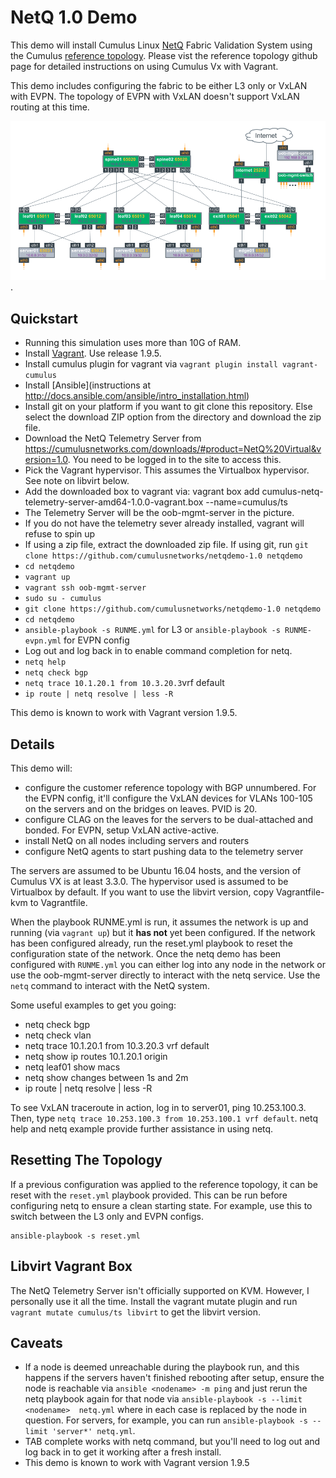 # NetQ 1.0 Demo

This demo will install Cumulus Linux [NetQ](https://docs.cumulusnetworks.com/display/DOCS/Using+netq+to+Troubleshoot+the+Network) Fabric Validation System using the Cumulus [reference topology](https://github.com/cumulusnetworks/cldemo-vagrant). Please vist the reference topology github page for detailed instructions on using Cumulus Vx with Vagrant.

This demo includes configuring the fabric to be either L3 only or VxLAN with EVPN. The topology of EVPN with VxLAN doesn't support VxLAN routing at this time.

![Cumulus Reference Topology](https://raw.githubusercontent.com/CumulusNetworks/cldemo-vagrant/master/documentation/cldemo_topology.png). 

Quickstart
------------------------
* Running this simulation uses more than 10G of RAM.
* Install [Vagrant](https://releases.hashicorp.com/vagrant/). Use release 1.9.5. 
* Install cumulus plugin for vagrant via `vagrant plugin install vagrant-cumulus`
* Install [Ansible](instructions at http://docs.ansible.com/ansible/intro_installation.html)
* Install git on your platform if you want to git clone this repository. Else select the download ZIP option from the directory and download the zip file.
* Download the NetQ Telemetry Server from https://cumulusnetworks.com/downloads/#product=NetQ%20Virtual&version=1.0. You need to be logged in to the site to access this.
* Pick the Vagrant hypervisor. This assumes the Virtualbox hypervisor. See note on libvirt below.
* Add the downloaded box to vagrant via: vagrant box add cumulus-netq-telemetry-server-amd64-1.0.0-vagrant.box --name=cumulus/ts
* The Telemetry Server will be the oob-mgmt-server in the picture.
* If you do not have the telemetry sever already installed, vagrant will refuse to spin up
* If using a zip file, extract the downloaded zip file. If using git, run `git clone https://github.com/cumulusnetworks/netqdemo-1.0 netqdemo`
* `cd netqdemo`
* `vagrant up`
* `vagrant ssh oob-mgmt-server`
* `sudo su - cumulus`
* `git clone https://github.com/cumulusnetworks/netqdemo-1.0 netqdemo`
* `cd netqdemo`
* `ansible-playbook -s RUNME.yml` for L3 or `ansible-playbook -s RUNME-evpn.yml` for EVPN config
* Log out and log back in to enable command completion for netq.
* `netq help`
* `netq check bgp`
* `netq trace 10.1.20.1 from 10.3.20.3`vrf default
* `ip route | netq resolve | less -R`

This demo is known to work with Vagrant version 1.9.5.

Details
------------------------

This demo will:
* configure the customer reference topology with BGP unnumbered. For the EVPN config, it'll configure the VxLAN devices for VLANs 100-105 on the servers and on the bridges on leaves. PVID is 20.
* configure CLAG on the leaves for the servers to be dual-attached and bonded. For EVPN, setup VxLAN active-active.
* install NetQ on all nodes including servers and routers 
* configure NetQ agents to start pushing data to the telemetry server

The servers are assumed to be Ubuntu 16.04 hosts, and the version of Cumulus VX is at least 3.3.0. The hypervisor used is assumed to be Virtualbox by default. If you want to use the libvirt version, copy Vagrantfile-kvm to Vagrantfile.

When the playbook RUNME.yml is run, it assumes the network is up and running (via `vagrant up`) but it **has not** yet been configured. If the network has been configured already, run the reset.yml playbook to reset the configuration state of the network. Once the netq demo has been configured with `RUNME.yml` you can either log into any node in the network or use the oob-mgmt-server directly to interact with the netq service. Use the `netq` command to interact with the NetQ system.

Some useful examples to get you going:
* netq check bgp
* netq check vlan
* netq trace 10.1.20.1 from 10.3.20.3 vrf default
* netq show ip routes 10.1.20.1 origin
* netq leaf01 show macs
* netq show changes between 1s and 2m
* ip route | netq resolve | less -R

To see VxLAN traceroute in action, log in to server01, ping 10.253.100.3. Then, type `netq trace 10.253.100.3 from 10.253.100.1 vrf default`.
netq help and netq example provide further assistance in using netq. 

Resetting The Topology
------------------------
If a previous configuration was applied to the reference topology, it can be reset with the `reset.yml` playbook provided. This can be run before configuring netq to ensure a clean starting state. For example, use this to switch between the L3 only and EVPN configs.

    ansible-playbook -s reset.yml

Libvirt Vagrant Box
-------------------
The NetQ Telemetry Server isn't officially supported on KVM. However, I personally use it all the time. Install the vagrant mutate plugin and run `vagrant mutate cumulus/ts libvirt` to get the libvirt version.

Caveats
-------
* If a node is deemed unreachable during the playbook run, and this happens if the servers haven't finished rebooting after setup, ensure the node is reachable via `ansible <nodename> -m ping` and just rerun the netq playbook again for that node via `ansible-playbook -s --limit <nodename>  netq.yml` where <nodename> in each case is replaced by the node in question. For servers, for example, you can run `ansible-playbook -s --limit 'server*' netq.yml`.
* TAB complete works with netq command, but you'll need to log out and log back in to get it working after a fresh install.
* This demo is known to work with Vagrant version 1.9.5
